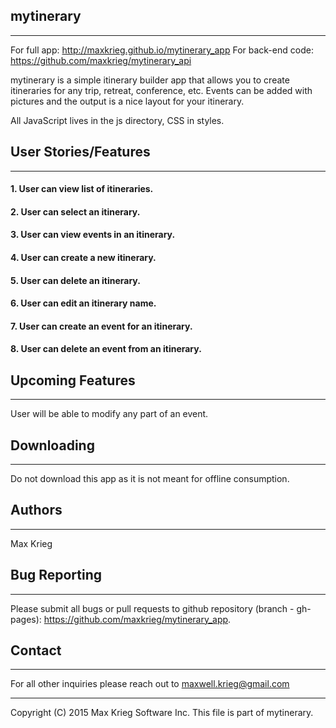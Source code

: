 
## mytinerary
-------------------
For full app: http://maxkrieg.github.io/mytinerary_app
For back-end code: https://github.com/maxkrieg/mytinerary_api

mytinerary is a simple itinerary builder app that allows you to create itineraries for any trip, retreat, conference, etc.  Events can be added with pictures and the output is a nice layout for your itinerary.

All JavaScript lives in the js directory, CSS in styles.

## User Stories/Features
---------------
#### 1. User can view list of itineraries.
#### 2. User can select an itinerary.
#### 3. User can view events in an itinerary.
#### 4. User can create a new itinerary.
#### 5. User can delete an itinerary.
#### 6. User can edit an itinerary name.
#### 7. User can create an event for an itinerary.
#### 8. User can delete an event from an itinerary.

## Upcoming Features
---------------
User will be able to modify any part of an event.

## Downloading
---------------
Do not download this app as it is not meant for offline consumption.

## Authors
-----------
Max Krieg

## Bug Reporting
-----------------
Please submit all bugs or pull requests to github repository (branch - gh-pages): https://github.com/maxkrieg/mytinerary_app.

## Contact
-----------
For all other inquiries please reach out to maxwell.krieg@gmail.com

---------
Copyright (C) 2015 Max Krieg Software Inc.
This file is part of mytinerary.
